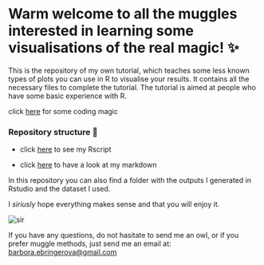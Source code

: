 # Warm welcome to all the muggles interested in learning some visualisations of the real magic! :sparkles:

This is the repository of my own tutorial, which teaches some less known types of plots you can use in R to visualise your results. It contains all the necessary files to complete the tutorial. The tutorial is aimed at people who have some basic experience with R. 

click [here](https://eddatascienceees.github.io/tutorial-barbora8/) for some coding magic

### Repository structure 📁

- click [here](https://github.com/EdDataScienceEES/tutorial-barbora8/blob/master/tutorial.R) to see my Rscript

- click [here](https://github.com/EdDataScienceEES/tutorial-barbora8/blob/master/index.md) to have a look at my markdown

In this repository you can also find a folder with the outputs I generated in Rstudio and the dataset I used. 

I _siriusly_ hope everything makes sense and that you will enjoy it.

![sir](https://user-images.githubusercontent.com/91492654/145492844-4c33eb78-0a03-464c-af59-8c6818a5202e.png)



If you have any questions, do not hasitate to send me an owl, or if you prefer muggle methods, just send me an email at:
barbora.ebringerova@gmail.com

